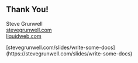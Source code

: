 ## Thank You!

Steve Grunwell<br>
[stevegrunwell.com](https://stevegrunwell.com)<br>
[liquidweb.com](https://www.liquidweb.com/)

<!-- .element: class="slides-link" -->[stevegrunwell.com/slides/write-some-docs](https://stevegrunwell.com/slides/write-some-docs)
